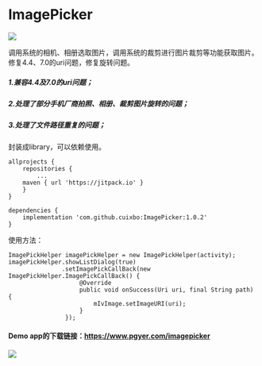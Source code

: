 # ImagePicker
[![](https://jitpack.io/v/cuixbo/ImagePicker.svg)](https://jitpack.io/#cuixbo/ImagePicker)

调用系统的相机、相册选取图片，调用系统的裁剪进行图片裁剪等功能获取图片。修复4.4、7.0的uri问题，修复旋转问题。

##### 1.兼容4.4及7.0的uri问题；
##### 2.处理了部分手机厂商拍照、相册、裁剪图片旋转的问题；
##### 3.处理了文件路径重复的问题；
封装成library，可以依赖使用。

```
allprojects {
    repositories {
        ...
    maven { url 'https://jitpack.io' }
    }
}

dependencies {
    implementation 'com.github.cuixbo:ImagePicker:1.0.2'
}
```
使用方法：
```
ImagePickHelper imagePickHelper = new ImagePickHelper(activity);
imagePickHelper.showListDialog(true)
               .setImagePickCallBack(new ImagePickHelper.ImagePickCallBack() {
                    @Override
                    public void onSuccess(Uri uri, final String path) {
                        mIvImage.setImageURI(uri);
                    }
                });
```
#### Demo app的下载链接：https://www.pgyer.com/imagepicker
[![](https://www.pgyer.com/app/qrcode/imagepicker)](https://www.pgyer.com/imagepicker)
